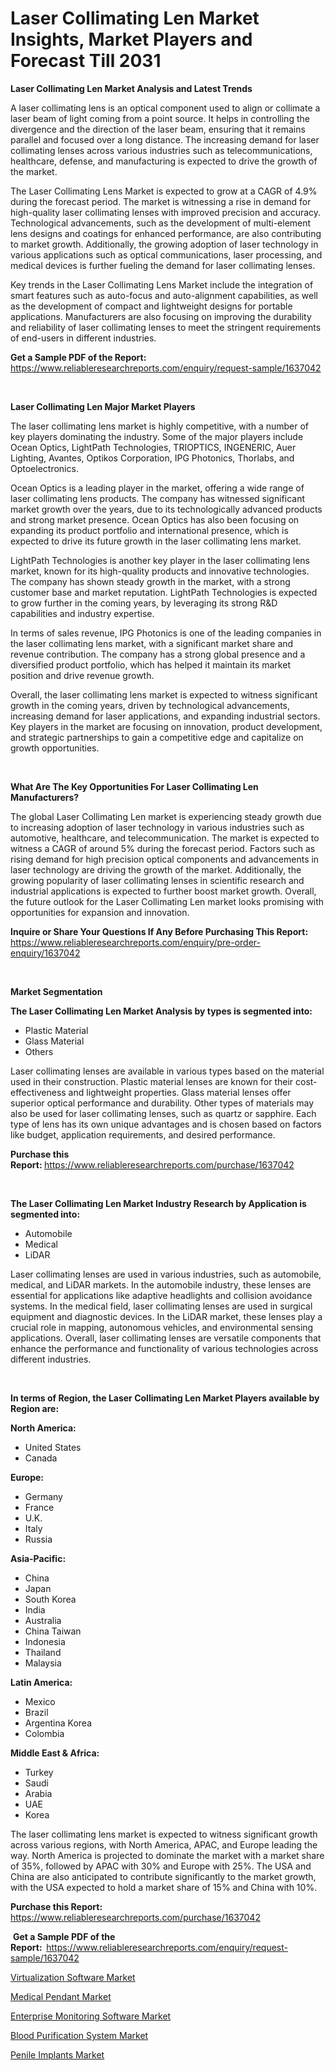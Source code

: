 <p><h1>Laser Collimating Len Market Insights, Market Players and Forecast Till 2031</h1></p><p><strong>Laser Collimating Len Market Analysis and Latest Trends</strong></p>
<p><p>A laser collimating lens is an optical component used to align or collimate a laser beam of light coming from a point source. It helps in controlling the divergence and the direction of the laser beam, ensuring that it remains parallel and focused over a long distance. The increasing demand for laser collimating lenses across various industries such as telecommunications, healthcare, defense, and manufacturing is expected to drive the growth of the market.</p><p>The Laser Collimating Lens Market is expected to grow at a CAGR of 4.9% during the forecast period. The market is witnessing a rise in demand for high-quality laser collimating lenses with improved precision and accuracy. Technological advancements, such as the development of multi-element lens designs and coatings for enhanced performance, are also contributing to market growth. Additionally, the growing adoption of laser technology in various applications such as optical communications, laser processing, and medical devices is further fueling the demand for laser collimating lenses.</p><p>Key trends in the Laser Collimating Lens Market include the integration of smart features such as auto-focus and auto-alignment capabilities, as well as the development of compact and lightweight designs for portable applications. Manufacturers are also focusing on improving the durability and reliability of laser collimating lenses to meet the stringent requirements of end-users in different industries.</p></p>
<p><strong>Get a Sample PDF of the Report:&nbsp;</strong> <a href="https://www.reliableresearchreports.com/enquiry/request-sample/1637042">https://www.reliableresearchreports.com/enquiry/request-sample/1637042</a></p>
<p>&nbsp;</p>
<p><strong>Laser Collimating Len Major Market Players</strong></p>
<p><p>The laser collimating lens market is highly competitive, with a number of key players dominating the industry. Some of the major players include Ocean Optics, LightPath Technologies, TRIOPTICS, INGENERIC, Auer Lighting, Avantes, Optikos Corporation, IPG Photonics, Thorlabs, and Optoelectronics.</p><p>Ocean Optics is a leading player in the market, offering a wide range of laser collimating lens products. The company has witnessed significant market growth over the years, due to its technologically advanced products and strong market presence. Ocean Optics has also been focusing on expanding its product portfolio and international presence, which is expected to drive its future growth in the laser collimating lens market.</p><p>LightPath Technologies is another key player in the laser collimating lens market, known for its high-quality products and innovative technologies. The company has shown steady growth in the market, with a strong customer base and market reputation. LightPath Technologies is expected to grow further in the coming years, by leveraging its strong R&D capabilities and industry expertise.</p><p>In terms of sales revenue, IPG Photonics is one of the leading companies in the laser collimating lens market, with a significant market share and revenue contribution. The company has a strong global presence and a diversified product portfolio, which has helped it maintain its market position and drive revenue growth.</p><p>Overall, the laser collimating lens market is expected to witness significant growth in the coming years, driven by technological advancements, increasing demand for laser applications, and expanding industrial sectors. Key players in the market are focusing on innovation, product development, and strategic partnerships to gain a competitive edge and capitalize on growth opportunities.</p></p>
<p>&nbsp;</p>
<p><strong>What Are The Key Opportunities For Laser Collimating Len Manufacturers?</strong></p>
<p><p>The global Laser Collimating Len market is experiencing steady growth due to increasing adoption of laser technology in various industries such as automotive, healthcare, and telecommunication. The market is expected to witness a CAGR of around 5% during the forecast period. Factors such as rising demand for high precision optical components and advancements in laser technology are driving the growth of the market. Additionally, the growing popularity of laser collimating lenses in scientific research and industrial applications is expected to further boost market growth. Overall, the future outlook for the Laser Collimating Len market looks promising with opportunities for expansion and innovation.</p></p>
<p><strong>Inquire or Share Your Questions If Any Before Purchasing This Report:</strong> <a href="https://www.reliableresearchreports.com/enquiry/pre-order-enquiry/1637042">https://www.reliableresearchreports.com/enquiry/pre-order-enquiry/1637042</a></p>
<p>&nbsp;</p>
<p><strong>Market Segmentation</strong></p>
<p><strong>The Laser Collimating Len Market Analysis by types is segmented into:</strong></p>
<p><ul><li>Plastic Material</li><li>Glass Material</li><li>Others</li></ul></p>
<p><p>Laser collimating lenses are available in various types based on the material used in their construction. Plastic material lenses are known for their cost-effectiveness and lightweight properties. Glass material lenses offer superior optical performance and durability. Other types of materials may also be used for laser collimating lenses, such as quartz or sapphire. Each type of lens has its own unique advantages and is chosen based on factors like budget, application requirements, and desired performance.</p></p>
<p><strong>Purchase this Report:&nbsp;</strong><a href="https://www.reliableresearchreports.com/purchase/1637042">https://www.reliableresearchreports.com/purchase/1637042</a></p>
<p>&nbsp;</p>
<p><strong>The Laser Collimating Len Market Industry Research by Application is segmented into:</strong></p>
<p><ul><li>Automobile</li><li>Medical</li><li>LiDAR</li></ul></p>
<p><p>Laser collimating lenses are used in various industries, such as automobile, medical, and LiDAR markets. In the automobile industry, these lenses are essential for applications like adaptive headlights and collision avoidance systems. In the medical field, laser collimating lenses are used in surgical equipment and diagnostic devices. In the LiDAR market, these lenses play a crucial role in mapping, autonomous vehicles, and environmental sensing applications. Overall, laser collimating lenses are versatile components that enhance the performance and functionality of various technologies across different industries.</p></p>
<p>&nbsp;</p>
<p><strong>In terms of Region, the Laser Collimating Len Market Players available by Region are:</strong></p>
<p>
    <p> <strong> North America: </strong>
        <ul>
            <li>United States</li>
            <li>Canada</li>
        </ul>
        </p> 
    <p> <strong> Europe: </strong>
        <ul>
            <li>Germany</li>
            <li>France</li>
            <li>U.K.</li>
            <li>Italy</li>
            <li>Russia</li>
        </ul>
        </p> 
    <p> <strong> Asia-Pacific: </strong>
        <ul>
            <li>China</li>
            <li>Japan</li>
            <li>South Korea</li>
            <li>India</li>
            <li>Australia</li>
            <li>China Taiwan</li>
            <li>Indonesia</li>
            <li>Thailand</li>
            <li>Malaysia</li>
        </ul>
        </p> 
    <p> <strong> Latin America: </strong>
        <ul>
            <li>Mexico</li>
            <li>Brazil</li>
            <li>Argentina Korea</li>
            <li>Colombia</li>
        </ul>
        </p> 
    <p> <strong> Middle East & Africa: </strong>
        <ul>
            <li>Turkey</li>
            <li>Saudi</li>
            <li>Arabia</li>
            <li>UAE</li>
            <li>Korea</li>
        </ul>
    </p>
    </p>
<p><p>The laser collimating lens market is expected to witness significant growth across various regions, with North America, APAC, and Europe leading the way. North America is projected to dominate the market with a market share of 35%, followed by APAC with 30% and Europe with 25%. The USA and China are also anticipated to contribute significantly to the market growth, with the USA expected to hold a market share of 15% and China with 10%.</p></p>
<p><strong>Purchase this Report: </strong><a href="https://www.reliableresearchreports.com/purchase/1637042">https://www.reliableresearchreports.com/purchase/1637042</a></p>
<p>&nbsp;<strong>Get a Sample PDF of the Report:&nbsp;&nbsp;</strong><a href="https://www.reliableresearchreports.com/enquiry/request-sample/1637042">https://www.reliableresearchreports.com/enquiry/request-sample/1637042</a></p>
<p><strong></strong></p>
<p><p><a href="https://issuu.com/reportprime-2/docs/virtualization-software-market-size-2030.pptx">Virtualization Software Market</a></p><p><a href="https://medium.com/@madelynhowe_34212/medical-pendant-market-comprehensive-assessment-by-type-application-and-geography-5fb72726364b">Medical Pendant Market</a></p><p><a href="https://issuu.com/reportprime-2/docs/enterprise-monitoring-software-market-size-2030.pp">Enterprise Monitoring Software Market</a></p><p><a href="https://medium.com/@ameliahaleyi77567/analyzing-blood-purification-system-market-global-industry-perspective-and-forecast-2024-to-2031-a0f317611f05">Blood Purification System Market</a></p><p><a href="https://medium.com/@madelynhowe_34212/penile-implants-market-size-reveals-the-best-marketing-channels-in-global-industry-e1452d25dd4b">Penile Implants Market</a></p></p>
